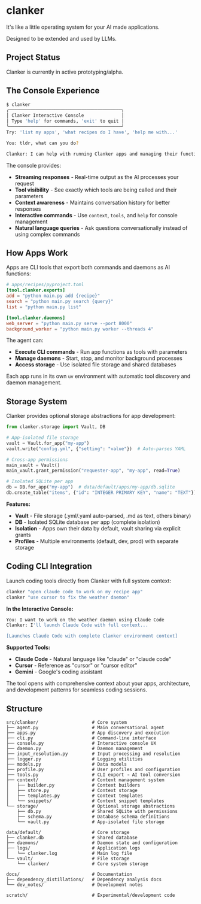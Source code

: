 # clanker

It's like a little operating system for your AI made applications.

Designed to be extended and used by LLMs.

## Project Status

Clanker is currently in active prototyping/alpha. 

## The Console Experience

```bash
$ clanker
╭──────────────────────────────────────────╮
│ Clanker Interactive Console              │
│ Type 'help' for commands, 'exit' to quit │
╰──────────────────────────────────────────╯
Try: 'list my apps', 'what recipes do I have', 'help me with...'

You: tldr, what can you do?

Clanker: I can help with running Clanker apps and managing their functions, such as executing commands, checking statuses, and starting or stopping daemons. I can also assist with development tasks and provide contextual information about the Clanker system.
```

The console provides:
- **Streaming responses** - Real-time output as the AI processes your request
- **Tool visibility** - See exactly which tools are being called and their parameters
- **Context awareness** - Maintains conversation history for better responses
- **Interactive commands** - Use `context`, `tools`, and `help` for console management
- **Natural language queries** - Ask questions conversationally instead of using complex commands

## How Apps Work

Apps are CLI tools that export both commands and daemons as AI functions:

```toml
# apps/recipes/pyproject.toml
[tool.clanker.exports]
add = "python main.py add {recipe}"
search = "python main.py search {query}"
list = "python main.py list"

[tool.clanker.daemons]
web_server = "python main.py serve --port 8000"
background_worker = "python main.py worker --threads 4"
```

The agent can:
- **Execute CLI commands** - Run app functions as tools with parameters
- **Manage daemons** - Start, stop, and monitor background processes
- **Access storage** - Use isolated file storage and shared databases

Each app runs in its own `uv` environment with automatic tool discovery and daemon management.

## Storage System

Clanker provides optional storage abstractions for app development:

```python
from clanker.storage import Vault, DB

# App-isolated file storage 
vault = Vault.for_app("my-app")
vault.write("config.yml", {"setting": "value"})  # Auto-parses YAML

# Cross-app permissions
main_vault = Vault()
main_vault.grant_permission("requester-app", "my-app", read=True)

# Isolated SQLite per app
db = DB.for_app("my-app")  # data/default/apps/my-app/db.sqlite
db.create_table("items", {"id": "INTEGER PRIMARY KEY", "name": "TEXT"})
```

**Features:**
- **Vault** - File storage (.yml/.yaml auto-parsed, .md as text, others binary)
- **DB** - Isolated SQLite database per app (complete isolation)
- **Isolation** - Apps own their data by default, vault sharing via explicit grants
- **Profiles** - Multiple environments (default, dev, prod) with separate storage

## Coding CLI Integration

Launch coding tools directly from Clanker with full system context:

```bash
clanker "open claude code to work on my recipe app"
clanker "use cursor to fix the weather daemon"
```

**In the Interactive Console:**
```bash
You: I want to work on the weather daemon using Claude Code
Clanker: I'll launch Claude Code with full context...

[Launches Claude Code with complete Clanker environment context]
```

**Supported Tools:**
- **Claude Code** - Natural language like "claude" or "claude code"
- **Cursor** - Reference as "cursor" or "cursor editor"
- **Gemini** - Google's coding assistant

The tool opens with comprehensive context about your apps, architecture, and development patterns for seamless coding sessions.

## Structure

```
src/clanker/                    # Core system
├── agent.py                    # Main conversational agent
├── apps.py                     # App discovery and execution
├── cli.py                      # Command-line interface
├── console.py                  # Interactive console UX
├── daemon.py                   # Daemon management
├── input_resolution.py         # Input processing and resolution
├── logger.py                   # Logging utilities
├── models.py                   # Data models
├── profile.py                  # User profiles and configuration
├── tools.py                    # CLI export → AI tool conversion
├── context/                    # Context management system
│   ├── builder.py              # Context builders
│   ├── store.py                # Context storage
│   ├── templates.py            # Context templates
│   └── snippets/               # Context snippet templates
└── storage/                    # Optional storage abstractions
    ├── db.py                   # Shared SQLite with permissions
    ├── schema.py               # Database schema definitions
    └── vault.py                # App-isolated file storage

data/default/                   # Core storage
├── clanker.db                  # Shared database
├── daemons/                    # Daemon state and configuration
├── logs/                       # Application logs
│   └── clanker.log             # Main log file
└── vault/                      # File storage
    └── clanker/                # Core system storage

docs/                           # Documentation
├── dependency_distillations/   # Dependency analysis docs
└── dev_notes/                  # Development notes

scratch/                        # Experimental/development code
```
